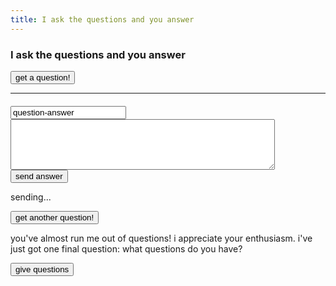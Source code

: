 ```yaml
---
title: I ask the questions and you answer
---
```


<h3>I ask the questions and you answer</h3>
<button class ="get-question rounded-xl py-px px-4 text-2xl border-1 border-onwardFontColor  bg-onwardPurplish" type="submit">get a question!</button>
<hr class="invisible">
<h4 class="question"></h4>
<form class = "invisible gform" id = "response-form" action="https://script.google.com/macros/s/AKfycbzXOpOGUv7e9Pj5TCHHCb6d6_Sy0OEvqN9g4-bPSH3Qnj4g8KalXpxoAa5Uobi_WWT4Hw/exec" method="POST">
    <input type="text" id="what-question" name="question" class = "hidden" value="question-answer">
    <textarea name="answer" rows="5" cols="50"  class = "w-full px-2 py-0.5 rounded border-1 border-onwardVeryDarkBlue font-spacious bg-white  " required></textarea>
    <br>
    <button type="submit" class="text-sm py-px px-4 rounded-xl border-1 border-onwardVeryDarkBlue bg-onwardPurplish ">send answer</button>
</form>
<p id="js-form-sending" class="hidden">sending...</p>
<p id="js-form-response"></p>
<button class ="get-another-question hidden text-sm py-px px-4 rounded-xl border-1 border-onwardVeryDarkBlue bg-onwardPurplish " type="submit">get another question!</button>
<p class = "out-of-questions hidden"> you've almost run me out of questions! i appreciate your enthusiasm. i've just got one final question: what questions do you have? </p>
<button class ="give-questions hidden nice-btn" type="submit">give questions</button>
